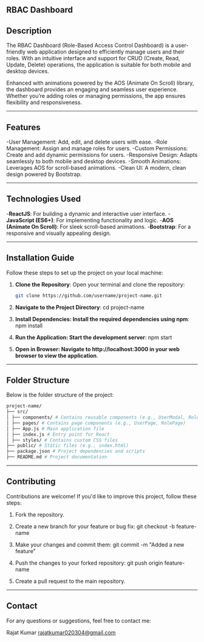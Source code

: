## RBAC Dashboard

## Description
The RBAC Dashboard (Role-Based Access Control Dashboard) is a user-friendly web application designed to efficiently manage users and their roles. With an intuitive interface and support for CRUD (Create, Read, Update, Delete) operations, the application is suitable for both mobile and desktop devices.

Enhanced with animations powered by the AOS (Animate On Scroll) library, the dashboard provides an engaging and seamless user experience. Whether you’re adding roles or managing permissions, the app ensures flexibility and responsiveness.

---

## Features

-User Management: Add, edit, and delete users with ease.
-Role Management: Assign and manage roles for users.
-Custom Permissions: Create and add dynamic permissions for users.
-Responsive Design: Adapts seamlessly to both mobile and desktop devices.
-Smooth Animations: Leverages AOS for scroll-based animations.
-Clean UI: A modern, clean design powered by Bootstrap.

---

## Technologies Used

-**ReactJS**: For building a dynamic and interactive user interface.
-**JavaScript (ES6+)**: For implementing functionality and logic.
-**AOS (Animate On Scroll)**: For sleek scroll-based animations.
-**Bootstrap**: For a responsive and visually appealing design.

---

## Installation Guide

Follow these steps to set up the project on your local machine:

1. **Clone the Repository**:
   Open your terminal and clone the repository:

   ```bash
   git clone https://github.com/username/project-name.git

   ```

2. **Navigate to the Project Directory**:
   cd project-name

3. **Install Dependencies: Install the required dependencies using npm**:
   npm install

4. **Run the Application: Start the development server**:
   npm start

5. **Open in Browser: Navigate to http://localhost:3000 in your web browser to view the application**.

---

## Folder Structure

Below is the folder structure of the project:

 ```bash
project-name/
├── src/
│ ├── components/ # Contains reusable components (e.g., UserModal, RoleModal)
│ ├── pages/ # Contains page components (e.g., UserPage, RolePage)
│ ├── App.js # Main application file
│ ├── index.js # Entry point for React
│ ├── styles/ # Contains custom CSS files
├── public/ # Static files (e.g., index.html)
├── package.json # Project dependencies and scripts
├── README.md # Project documentation
  ```
---

## Contributing

Contributions are welcome! If you'd like to improve this project, follow these steps:

1. Fork the repository.

2. Create a new branch for your feature or bug fix:
   git checkout -b feature-name

3. Make your changes and commit them:
   git commit -m "Added a new feature"

4. Push the changes to your forked repository:
   git push origin feature-name

5. Create a pull request to the main repository.

---

## Contact

For any questions or suggestions, feel free to contact me:

Rajat Kumar
rajatkumar020304@gmail.com
